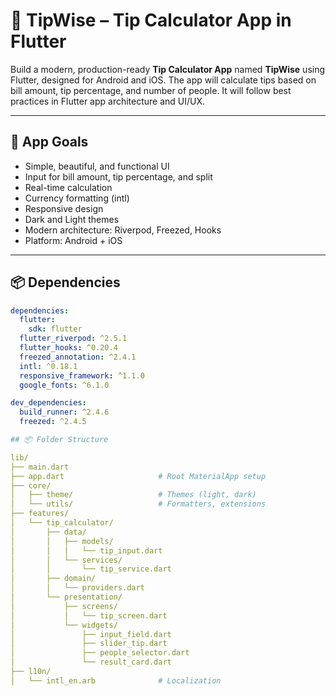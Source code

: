 # 📱 TipWise – Tip Calculator App in Flutter

Build a modern, production-ready **Tip Calculator App** named **TipWise** using Flutter, designed for Android and iOS. The app will calculate tips based on bill amount, tip percentage, and number of people. It will follow best practices in Flutter app architecture and UI/UX.

---

## 🧠 App Goals

- Simple, beautiful, and functional UI
- Input for bill amount, tip percentage, and split
- Real-time calculation
- Currency formatting (intl)
- Responsive design
- Dark and Light themes
- Modern architecture: Riverpod, Freezed, Hooks
- Platform: Android + iOS

---

## 📦 Dependencies

```yaml
dependencies:
  flutter:
    sdk: flutter
  flutter_riverpod: ^2.5.1
  flutter_hooks: ^0.20.4
  freezed_annotation: ^2.4.1
  intl: ^0.18.1
  responsive_framework: ^1.1.0
  google_fonts: ^6.1.0

dev_dependencies:
  build_runner: ^2.4.6
  freezed: ^2.4.5

## 📦 Folder Structure 

lib/
├── main.dart
├── app.dart                     # Root MaterialApp setup
├── core/
│   ├── theme/                   # Themes (light, dark)
│   └── utils/                   # Formatters, extensions
├── features/
│   └── tip_calculator/
│       ├── data/
│       │   ├── models/
│       │   │   └── tip_input.dart
│       │   └── services/
│       │       └── tip_service.dart
│       ├── domain/
│       │   └── providers.dart
│       └── presentation/
│           ├── screens/
│           │   └── tip_screen.dart
│           └── widgets/
│               ├── input_field.dart
│               ├── slider_tip.dart
│               ├── people_selector.dart
│               └── result_card.dart
├── l10n/
│   └── intl_en.arb              # Localization